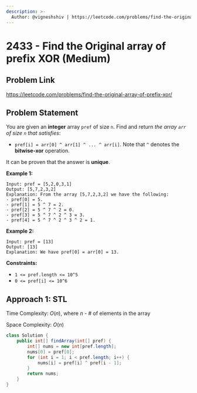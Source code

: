 ```yaml
---
description: >-
  Author: @vigneshshiv | https://leetcode.com/problems/find-the-original-array-of-prefix-xor/
---
```


# 2433 - Find the Original array of prefix XOR (Medium)

## Problem Link

https://leetcode.com/problems/find-the-original-array-of-prefix-xor/

## Problem Statement

You are given an **integer** array `pref` of size `n`. Find and return _the array `arr` of size `n` that satisfies_:

- `pref[i] = arr[0] ^ arr[1] ^ ... ^ arr[i]`. Note that `^` denotes the **bitwise-xor** operation.

It can be proven that the answer is **unique**.

**Example 1:**

```
Input: pref = [5,2,0,3,1]
Output: [5,7,2,3,2]
Explanation: From the array [5,7,2,3,2] we have the following:
- pref[0] = 5.
- pref[1] = 5 ^ 7 = 2.
- pref[2] = 5 ^ 7 ^ 2 = 0.
- pref[3] = 5 ^ 7 ^ 2 ^ 3 = 3.
- pref[4] = 5 ^ 7 ^ 2 ^ 3 ^ 2 = 1.
```

**Example 2:**

```
Input: pref = [13]
Output: [13]
Explanation: We have pref[0] = arr[0] = 13.
```

**Constraints:**

- `1 <= pref.length <= 10^5`
- `0 <= pref[i] <= 10^6`

## Approach 1: STL

Time Complexity: $O(n)$, where $n$ - # of elements in the array

Space Complexity: $O(n)$

<Tabs>
<TabItem value="java" label="Java">
<SolutionAuthor name="@vigneshshiv"/>

```java
class Solution {
    public int[] findArray(int[] pref) {
        int[] nums = new int[pref.length];
        nums[0] = pref[0];
        for (int i = 1; i < pref.length; i++) {
            nums[i] = pref[i] ^ pref[i - 1];
        }
        return nums;
    }
}
```

</TabItem>
</Tabs>
